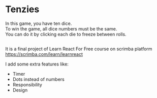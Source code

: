 # Tenzies

In this game, you have ten dice.</br>
To win the game, all dice numbers must be the same.</br>
You can do it by clicking each die to freeze between rolls.</br>


## 

It is a final project of Learn React For Free course on scrimba platform</br>
https://scrimba.com/learn/learnreact


I add some extra features like:

   - Timer
   - Dots instead of numbers
   - Responsibility
   - Design

